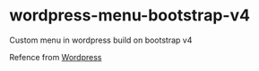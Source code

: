 # wordpress-menu-bootstrap-v4
Custom menu in wordpress build on bootstrap v4


Refence from [Wordpress](https://developer.wordpress.org/reference/functions/wp_get_nav_menu_items/)
